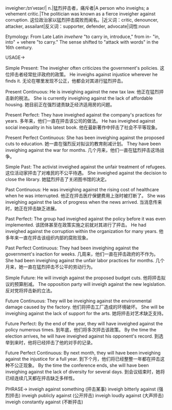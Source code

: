 inveigher:/ɪnˈveɪər/| n.|猛烈抨击者，痛斥者|A person who inveighs; a vehement critic.|The politician was known as a fierce inveigher against corruption. 这位政治家以猛烈抨击腐败而闻名。|近义词：critic, denouncer, attacker, assailant|反义词：supporter, defender, advocate|词性:noun

Etymology:
From Late Latin *invehere* "to carry in, introduce," from in- "in, into" + vehere "to carry."  The sense shifted to "attack with words" in the 16th century.

USAGE->

Simple Present:
The inveigher often criticizes the government's policies.  这位抨击者经常批评政府的政策。
He inveighs against injustice wherever he finds it. 无论在哪里发现不公正，他都会对其进行猛烈抨击。

Present Continuous:
He is inveighing against the new tax law. 他正在猛烈抨击新的税法。
She is currently inveighing against the lack of affordable housing. 她目前正在强烈谴责缺乏经济适用房的问题。


Present Perfect:
They have inveighed against the company's practices for years. 多年来，他们一直在抨击该公司的做法。
He has inveighed against social inequality in his latest book. 他在最新著作中抨击了社会不平等现象。


Present Perfect Continuous:
She has been inveighing against the proposed cuts to education. 她一直在强烈反对拟议的教育削减计划。
They have been inveighing against the war for months.  几个月来，他们一直在猛烈抨击这场战争。


Simple Past:
The activist inveighed against the unfair treatment of refugees.  这位活动家抨击了对难民的不公平待遇。
She inveighed against the decision to close the library. 她猛烈抨击了关闭图书馆的决定。

Past Continuous:
He was inveighing against the rising cost of healthcare when he was interrupted.  他正在抨击医疗保健费用上涨时被打断了。
She was inveighing against the lack of progress when the news arrived. 当消息传来时，她正在抨击缺乏进展。

Past Perfect:
The group had inveighed against the policy before it was even implemented.  该团体甚至在政策实施之前就对其进行了抨击。
He had inveighed against the corruption within the organization for many years. 他多年来一直在抨击该组织内部的腐败现象。


Past Perfect Continuous:
They had been inveighing against the government's inaction for weeks.  几周来，他们一直在抨击政府的不作为。
She had been inveighing against the unfair labor practices for months.  几个月来，她一直在猛烈抨击不公平的劳动行为。


Simple Future:
He will inveigh against the proposed budget cuts. 他将抨击拟议的预算削减。
The opposition party will inveigh against the new legislation. 反对党将抨击新的立法。


Future Continuous:
They will be inveighing against the environmental damage caused by the factory. 他们将抨击工厂造成的环境破坏。
She will be inveighing against the lack of support for the arts. 她将抨击对艺术缺乏支持。


Future Perfect:
By the end of the year, they will have inveighed against the policy numerous times. 到年底，他们将多次抨击该政策。
By the time the election arrives, he will have inveighed against his opponent's record. 到选举到来时，他将已经抨击了他的对手的记录。


Future Perfect Continuous:
By next month, they will have been inveighing against the injustice for a full year. 到下个月，他们将已经整整一年都在抨击这种不公正现象。
By the time the conference ends, she will have been inveighing against the lack of diversity for several days. 到会议结束时，她将已经连续几天都在抨击缺乏多样性。


PHRASE->
inveigh against something (抨击某事)
inveigh bitterly against (强烈抨击)
inveigh publicly against (公开抨击)
inveigh loudly against (大声抨击)
inveigh constantly against (不断抨击)
